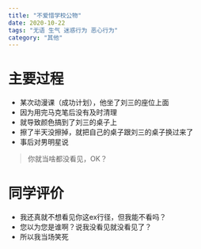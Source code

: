 ```yaml
---
title: "不爱惜学校公物"
date: 2020-10-22
tags: "无语 生气 迷惑行为 恶心行为"
category: "其他"
---
```


# 主要过程
* 某次动漫课（成功计划），他坐了刘三的座位上面
* 因为用完马克笔后没有及时清理
* 就导致颜色搞到了刘三的桌子上
* 擦了半天没擦掉，就把自己的桌子跟刘三的桌子换过来了
* 事后对男明星说
> 你就当啥都没看见，OK？


# 同学评价
* 我还真就不想看见你这ex行径，但我能不看吗？
* 您以为您是谁啊？说我没看见就没看见了？
* 所以我当场笑死
